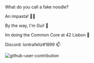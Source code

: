 What do you call a fake noodle? 

An impasta! 🍝😆

By the way, I'm Gui! 🦎

Im doing the Common Core at 42 Lisbon 🚀

Discord: lontrafeliz#1899 📫

![github-user-contribution](https://user-images.githubusercontent.com/58959408/157782696-8bc9ca49-ca61-4ab5-8b83-49c4e76c1a8f.svg)
